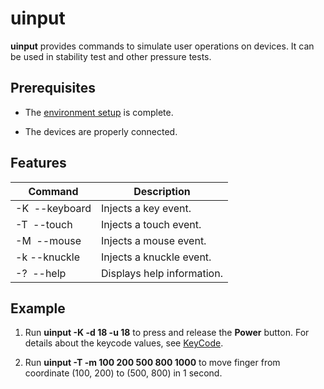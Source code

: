 # uinput


**uinput** provides commands to simulate user operations on devices. It can be used in stability test and other pressure tests.


## Prerequisites

- The [environment setup](hdc.md#environment-setup) is complete.

- The devices are properly connected.


## Features

| Command| Description| 
| -------- | -------- |
| -K&nbsp;&nbsp;--keyboard | Injects a key event.| 
| -T&nbsp;&nbsp;--touch | Injects a touch event.| 
| -M&nbsp;&nbsp;--mouse | Injects a mouse event.| 
| -k --knuckle | Injects a knuckle event.| 
| -?&nbsp;&nbsp;--help | Displays help information.| 


## Example

1. Run **uinput -K -d 18 -u 18** to press and release the **Power** button. For details about the keycode values, see [KeyCode](../reference/apis-input-kit/js-apis-keycode.md).

2. Run **uinput -T -m 100 200 500 800 1000** to move finger from coordinate (100, 200) to (500, 800) in 1 second.  
